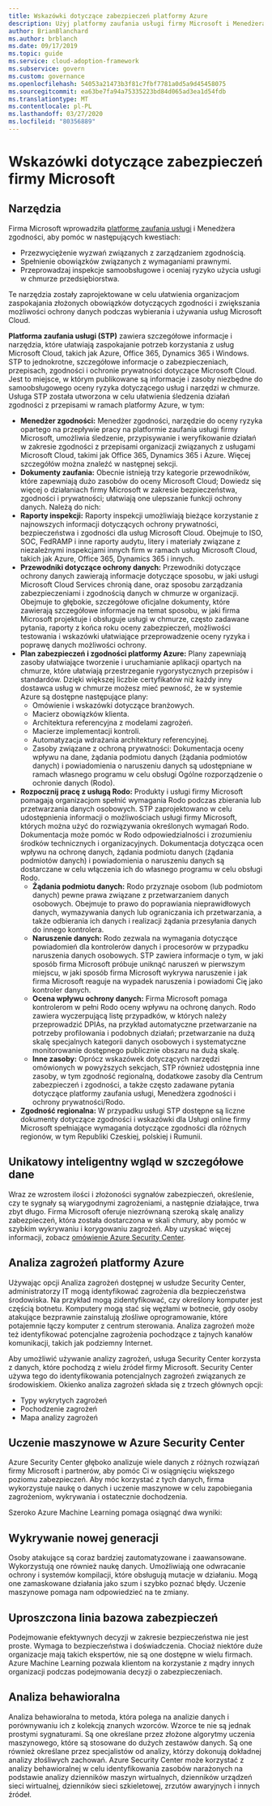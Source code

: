 ```yaml
---
title: Wskazówki dotyczące zabezpieczeń platformy Azure
description: Użyj platformy zaufania usługi firmy Microsoft i Menedżera zgodności, aby pomóc spełnić złożone zobowiązania dotyczące zgodności i zwiększyć ochronę danych.
author: BrianBlanchard
ms.author: brblanch
ms.date: 09/17/2019
ms.topic: guide
ms.service: cloud-adoption-framework
ms.subservice: govern
ms.custom: governance
ms.openlocfilehash: 54053a21473b3f81c7fbf7781a0d5a9d45458075
ms.sourcegitcommit: ea63be7fa94a75335223bd84d065ad3ea1d54fdb
ms.translationtype: MT
ms.contentlocale: pl-PL
ms.lasthandoff: 03/27/2020
ms.locfileid: "80356889"
---
```

<!-- cSpell:ignore DPIAs DSRs -->

<!-- markdownlint-disable MD026 -->

# <a name="microsoft-security-guidance"></a>Wskazówki dotyczące zabezpieczeń firmy Microsoft

## <a name="tools"></a>Narzędzia

Firma Microsoft wprowadziła [platformę zaufania usługi](https://servicetrust.microsoft.com) i Menedżera zgodności, aby pomóc w następujących kwestiach:

- Przezwyciężenie wyzwań związanych z zarządzaniem zgodnością.
- Spełnienie obowiązków związanych z wymaganiami prawnymi.
- Przeprowadzaj inspekcje samoobsługowe i oceniaj ryzyko użycia usługi w chmurze przedsiębiorstwa.

Te narzędzia zostały zaprojektowane w celu ułatwienia organizacjom zaspokajania złożonych obowiązków dotyczących zgodności i zwiększania możliwości ochrony danych podczas wybierania i używania usług Microsoft Cloud.

**Platforma zaufania usługi (STP)** zawiera szczegółowe informacje i narzędzia, które ułatwiają zaspokajanie potrzeb korzystania z usług Microsoft Cloud, takich jak Azure, Office 365, Dynamics 365 i Windows. STP to jednokrotne, szczegółowe informacje o zabezpieczeniach, przepisach, zgodności i ochronie prywatności dotyczące Microsoft Cloud. Jest to miejsce, w którym publikowane są informacje i zasoby niezbędne do samoobsługowego oceny ryzyka dotyczącego usług i narzędzi w chmurze. Usługa STP została utworzona w celu ułatwienia śledzenia działań zgodności z przepisami w ramach platformy Azure, w tym:

- **Menedżer zgodności:** Menedżer zgodności, narzędzie do oceny ryzyka opartego na przepływie pracy na platformie zaufania usługi firmy Microsoft, umożliwia śledzenie, przypisywanie i weryfikowanie działań w zakresie zgodności z przepisami organizacji związanych z usługami Microsoft Cloud, takimi jak Office 365, Dynamics 365 i Azure. Więcej szczegółów można znaleźć w następnej sekcji.
- **Dokumenty zaufania:** Obecnie istnieją trzy kategorie przewodników, które zapewniają dużo zasobów do oceny Microsoft Cloud; Dowiedz się więcej o działaniach firmy Microsoft w zakresie bezpieczeństwa, zgodności i prywatności; ułatwiają one ulepszanie funkcji ochrony danych. Należą do nich:
- **Raporty inspekcji:** Raporty inspekcji umożliwiają bieżące korzystanie z najnowszych informacji dotyczących ochrony prywatności, bezpieczeństwa i zgodności dla usług Microsoft Cloud. Obejmuje to ISO, SOC, FedRAMP i inne raporty audytu, litery i materiały związane z niezależnymi inspekcjami innych firm w ramach usług Microsoft Cloud, takich jak Azure, Office 365, Dynamics 365 i innych.
- **Przewodniki dotyczące ochrony danych:** Przewodniki dotyczące ochrony danych zawierają informacje dotyczące sposobu, w jaki usługi Microsoft Cloud Services chronią dane, oraz sposobu zarządzania zabezpieczeniami i zgodnością danych w chmurze w organizacji. Obejmuje to głębokie, szczegółowe oficjalne dokumenty, które zawierają szczegółowe informacje na temat sposobu, w jaki firma Microsoft projektuje i obsługuje usługi w chmurze, często zadawane pytania, raporty z końca roku oceny zabezpieczeń, możliwości testowania i wskazówki ułatwiające przeprowadzenie oceny ryzyka i poprawę danych możliwości ochrony.
- **Plan zabezpieczeń i zgodności platformy Azure:** Plany zapewniają zasoby ułatwiające tworzenie i uruchamianie aplikacji opartych na chmurze, które ułatwiają przestrzeganie rygorystycznych przepisów i standardów. Dzięki większej liczbie certyfikatów niż każdy inny dostawca usług w chmurze możesz mieć pewność, że w systemie Azure są dostępne następujące plany:
  - Omówienie i wskazówki dotyczące branżowych.
  - Macierz obowiązków klienta.
  - Architektura referencyjna z modelami zagrożeń.
  - Macierze implementacji kontroli.
  - Automatyzacja wdrażania architektury referencyjnej.
  - Zasoby związane z ochroną prywatności: Dokumentacja oceny wpływu na dane, żądania podmiotu danych (żądania podmiotów danych) i powiadomienia o naruszeniu danych są udostępniane w ramach własnego programu w celu obsługi Ogólne rozporządzenie o ochronie danych (Rodo).
- **Rozpocznij pracę z usługą Rodo:** Produkty i usługi firmy Microsoft pomagają organizacjom spełnić wymagania Rodo podczas zbierania lub przetwarzania danych osobowych. STP zaprojektowano w celu udostępnienia informacji o możliwościach usługi firmy Microsoft, których można użyć do rozwiązywania określonych wymagań Rodo. Dokumentacja może pomóc w Rodo odpowiedzialności i zrozumieniu środków technicznych i organizacyjnych. Dokumentacja dotycząca ocen wpływu na ochronę danych, żądania podmiotu danych (żądania podmiotów danych) i powiadomienia o naruszeniu danych są dostarczane w celu włączenia ich do własnego programu w celu obsługi Rodo.
  - **Żądania podmiotu danych:** Rodo przyznaje osobom (lub podmiotom danych) pewne prawa związane z przetwarzaniem danych osobowych. Obejmuje to prawo do poprawiania nieprawidłowych danych, wymazywania danych lub ograniczania ich przetwarzania, a także odbierania ich danych i realizacji żądania przesyłania danych do innego kontrolera.
  - **Naruszenie danych:** Rodo zezwala na wymagania dotyczące powiadomień dla kontrolerów danych i procesorów w przypadku naruszenia danych osobowych. STP zawiera informacje o tym, w jaki sposób firma Microsoft próbuje uniknąć naruszeń w pierwszym miejscu, w jaki sposób firma Microsoft wykrywa naruszenie i jak firma Microsoft reaguje na wypadek naruszenia i powiadomi Cię jako kontroler danych.
  - **Ocena wpływu ochrony danych:** Firma Microsoft pomaga kontrolerom w pełni Rodo oceny wpływu na ochronę danych. Rodo zawiera wyczerpującą listę przypadków, w których należy przeprowadzić DPIAs, na przykład automatyczne przetwarzanie na potrzeby profilowania i podobnych działań; przetwarzanie na dużą skalę specjalnych kategorii danych osobowych i systematyczne monitorowanie dostępnego publicznie obszaru na dużą skalę.
  - **Inne zasoby:** Oprócz wskazówek dotyczących narzędzi omówionych w powyższych sekcjach, STP również udostępnia inne zasoby, w tym zgodność regionalną, dodatkowe zasoby dla Centrum zabezpieczeń i zgodności, a także często zadawane pytania dotyczące platformy zaufania usługi, Menedżera zgodności i ochrony prywatności/Rodo.
- **Zgodność regionalna:** W przypadku usługi STP dostępne są liczne dokumenty dotyczące zgodności i wskazówki dla Usługi online firmy Microsoft spełniające wymagania dotyczące zgodności dla różnych regionów, w tym Republiki Czeskiej, polskiej i Rumunii.

## <a name="unique-intelligent-insights"></a>Unikatowy inteligentny wgląd w szczegółowe dane

Wraz ze wzrostem ilości i złożoności sygnałów zabezpieczeń, określenie, czy te sygnały są wiarygodnymi zagrożeniami, a następnie działające, trwa zbyt długo. Firma Microsoft oferuje niezrównaną szeroką skalę analizy zabezpieczeń, która została dostarczona w skali chmury, aby pomóc w szybkim wykrywaniu i korygowaniu zagrożeń. Aby uzyskać więcej informacji, zobacz [omówienie Azure Security Center](https://docs.microsoft.com/azure/security-center/security-center-intro).

## <a name="azure-threat-intelligence"></a>Analiza zagrożeń platformy Azure

Używając opcji Analiza zagrożeń dostępnej w usłudze Security Center, administratorzy IT mogą identyfikować zagrożenia dla bezpieczeństwa środowiska. Na przykład mogą zidentyfikować, czy określony komputer jest częścią botnetu. Komputery mogą stać się węzłami w botnecie, gdy osoby atakujące bezprawnie zainstalują złośliwe oprogramowanie, które potajemnie łączy komputer z centrum sterowania. Analiza zagrożeń może też identyfikować potencjalne zagrożenia pochodzące z tajnych kanałów komunikacji, takich jak podziemny Internet.

Aby umożliwić używanie analizy zagrożeń, usługa Security Center korzysta z danych, które pochodzą z wielu źródeł firmy Microsoft. Security Center używa tego do identyfikowania potencjalnych zagrożeń związanych ze środowiskiem. Okienko analiza zagrożeń składa się z trzech głównych opcji:

- Typy wykrytych zagrożeń
- Pochodzenie zagrożeń
- Mapa analizy zagrożeń

## <a name="machine-learning-in-azure-security-center"></a>Uczenie maszynowe w Azure Security Center

Azure Security Center głęboko analizuje wiele danych z różnych rozwiązań firmy Microsoft i partnerów, aby pomóc Ci w osiągnięciu większego poziomu zabezpieczeń. Aby móc korzystać z tych danych, firma wykorzystuje naukę o danych i uczenie maszynowe w celu zapobiegania zagrożeniom, wykrywania i ostatecznie dochodzenia.

Szeroko Azure Machine Learning pomaga osiągnąć dwa wyniki:

## <a name="next-generation-detection"></a>Wykrywanie nowej generacji

Osoby atakujące są coraz bardziej zautomatyzowane i zaawansowane. Wykorzystują one również naukę danych. Umożliwiają one odwracanie ochrony i systemów kompilacji, które obsługują mutacje w działaniu. Mogą one zamaskowane działania jako szum i szybko poznać błędy. Uczenie maszynowe pomaga nam odpowiedzieć na te zmiany.

## <a name="simplified-security-baseline"></a>Uproszczona linia bazowa zabezpieczeń

Podejmowanie efektywnych decyzji w zakresie bezpieczeństwa nie jest proste. Wymaga to bezpieczeństwa i doświadczenia. Chociaż niektóre duże organizacje mają takich ekspertów, nie są one dostępne w wielu firmach. Azure Machine Learning pozwala klientom na korzystanie z mądry innych organizacji podczas podejmowania decyzji o zabezpieczeniach.

## <a name="behavioral-analytics"></a>Analiza behawioralna

Analiza behawioralna to metoda, która polega na analizie danych i porównywaniu ich z kolekcją znanych wzorców. Wzorce te nie są jednak prostymi sygnaturami. Są one określane przez złożone algorytmy uczenia maszynowego, które są stosowane do dużych zestawów danych. Są one również określane przez specjalistów od analizy, którzy dokonują dokładnej analizy złośliwych zachowań. Azure Security Center może korzystać z analizy behawioralnej w celu identyfikowania zasobów narażonych na podstawie analizy dzienników maszyn wirtualnych, dzienników urządzeń sieci wirtualnej, dzienników sieci szkieletowej, zrzutów awaryjnych i innych źródeł.
